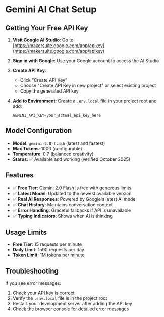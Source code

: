 # Gemini AI Chat Setup

## Getting Your Free API Key

1. **Visit Google AI Studio**: Go to [https://makersuite.google.com/app/apikey](https://makersuite.google.com/app/apikey)

2. **Sign in with Google**: Use your Google account to access the AI Studio

3. **Create API Key**: 
   - Click "Create API Key"
   - Choose "Create API Key in new project" or select existing project
   - Copy the generated API key

4. **Add to Environment**: Create a `.env.local` file in your project root and add:
   ```
   GEMINI_API_KEY=your_actual_api_key_here
   ```

## Model Configuration

- **Model**: `gemini-2.0-flash` (latest and fastest)
- **Max Tokens**: 1000 (configurable)
- **Temperature**: 0.7 (balanced creativity)
- **Status**: ✅ Available and working (verified October 2025)

## Features

- ✅ **Free Tier**: Gemini 2.0 Flash is free with generous limits
- ✅ **Latest Model**: Updated to the newest available version
- ✅ **Real AI Responses**: Powered by Google's latest AI model
- ✅ **Chat History**: Maintains conversation context
- ✅ **Error Handling**: Graceful fallbacks if API is unavailable
- ✅ **Typing Indicators**: Shows when AI is thinking

## Usage Limits

- **Free Tier**: 15 requests per minute
- **Daily Limit**: 1500 requests per day
- **Token Limit**: 1M tokens per minute

## Troubleshooting

If you see error messages:
1. Check your API key is correct
2. Verify the `.env.local` file is in the project root
3. Restart your development server after adding the API key
4. Check the browser console for detailed error messages 